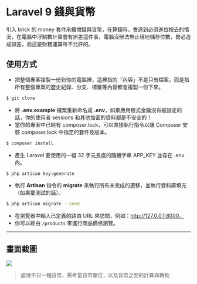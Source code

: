 # Laravel 9 錢與貨幣

引入 brick 的 money 套件來擴增錢與貨幣，在算錢時，會遇到必須進位捨去的情況，在電腦中浮點數計算會有誤差這件事，電腦沒辦法無止境地儲存位數，勢必造成誤差，而這是財務運算所不允許的。

## 使用方式
- 把整個專案複製一份到你的電腦裡，這裡指的「內容」不是只有檔案，而是指所有整個專案的歷史紀錄、分支、標籤等內容都會複製一份下來。
```sh
$ git clone
```
- 將 __.env.example__ 檔案重新命名成 __.env__，如果應用程式金鑰沒有被設定的話，你的使用者 sessions 和其他加密的資料都是不安全的！
- 當你的專案中已經有 composer.lock，可以直接執行指令以讓 Composer 安裝 composer.lock 中指定的套件及版本。
```sh
$ composer install
```
- 產生 Laravel 要使用的一組 32 字元長度的隨機字串 APP_KEY 並存在 .env 內。
```sh
$ php artisan key:generate
```
- 執行 __Artisan__ 指令的 __migrate__ 來執行所有未完成的遷移，並執行資料庫填充（如果要測試的話）。
```sh
$ php artisan migrate --seed
```
- 在瀏覽器中輸入已定義的路由 URL 來訪問，例如：http://127.0.0.1:8000。
- 你可以經由 `/products` 來進行商品價格瀏覽。

----

## 畫面截圖
![](https://i.imgur.com/rsMPc3I.png)
> 處理不只一種貨幣，需考量貨幣單位，以及貨幣之間的計算與轉換